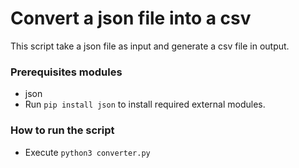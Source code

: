 # Convert a json file into a csv
This script take a json file as input and generate a csv file in output.

### Prerequisites modules
* json
* Run `pip install json` to install required external modules.

### How to run the script
- Execute `python3 converter.py`
